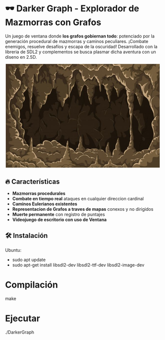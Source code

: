 # 🕶️ Darker Graph - Explorador de Mazmorras con Grafos


Un juego de ventana donde **los grafos gobiernan todo**: potenciado por la generación procedural de mazmorras y caminos peculiares. ¡Combate enemigos, resuelve desafíos y escapa de la oscuridad! Desarrollado con la libreria de SDL2 y complementos se busca plasmar dicha aventura con un diseno en 2.5D.

<p align="center">
  <img src="assets/screenshots/caveBack.jpg" width="500">
</p>

## 🔥 Características
- **Mazmorras procedurales** 
- **Combate en tiempo real** ataques en cualquier direccion cardinal
- **Caminos Eulerianos existentes**
- **Representacion de Grafos a traves de mapas** conexos y no dirigidos
- **Muerte permanente** con registro de puntajes
- **Videojuego de escritorio con uso de Ventana**

## 🛠️ Instalación
Ubuntu: 
- sudo apt update
- sudo apt-get install libsdl2-dev libsdl2-ttf-dev libsdl2-image-dev

# Compilación 
make

# Ejecutar
./DarkerGraph

